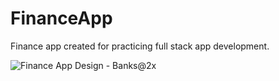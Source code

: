 # FinanceApp
Finance app created for practicing full stack app development.

![Finance App Design - Banks@2x](https://user-images.githubusercontent.com/31596996/178000682-49aacfae-880b-402f-9d58-bd9ed8f17f22.png)
